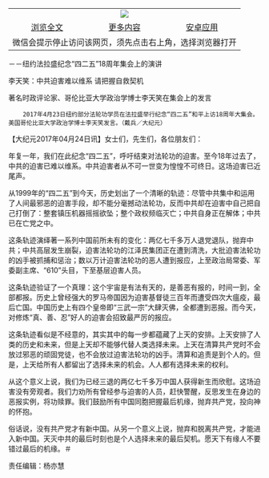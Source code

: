 

<table>
  <tr>
    <td align="center" colspan="3">
      <a href="https://github.com/ogate/ogate/blob/master/README.md"><img src="https://cloud.githubusercontent.com/assets/11880933/13434984/f430fae2-e012-11e5-814f-c2df1e82b247.jpg"/></a>
    </td>
  </tr>
  <tr>
    <td align="center">
      <a href="https://s3.ap-south-1.amazonaws.com/ogatem/oGate.htm?c818509&from=oNote">浏览全文</a>
    </td>
    <td align="center">
      <a href="https://s3.ap-south-1.amazonaws.com/ogatem/oGate.htm?from=oNote">更多内容</a>
    </td>
    <td align="center">
      <a href="https://raw.githubusercontent.com/ogate/up/master/ogate.apk">安卓应用</a>
    </td>
  </tr>
  <tr>
    <td align="center" colspan="3">
      微信会提示停止访问该网页，须先点击右上角，选择浏览器打开
    </td>
  </tr>
</table>    


－－纽约法拉盛纪念“四二五”18周年集会上的演讲

李天笑：中共迫害难以维系 请把握自救契机



著名时政评论家、哥伦比亚大学政治学博士李天笑在集会上的发言



        2017年4月23日纽约部分法轮功学员在法拉盛举行纪念“四二五”和平上访18周年大集会。美国哥伦比亚大学政治学博士李天笑发言。（戴兵／大纪元）

【大纪元2017年04月24日讯】女士们，先生们，各位朋友们：


年复一年，我们在此纪念“四二五”，呼吁结束对法轮功的迫害。至今18年过去了，中共的迫害已难以维系。中共迫害者从不可一世变为惶惶不可终日。这场迫害已近尾声。


从1999年的“四二五”到今天，历史划出了一个清晰的轨迹：尽管中共集中和运用了人间最邪恶的迫害手段，却不能分毫撼动法轮功，反而中共却在迫害中自己把自己打倒了：整套镇压机器摇摇欲坠；整个政权频临灭亡；中共自身正在解体；中共已在亡党之中。


这条轨迹演绎著一系列中国前所未有的变化：两亿七千多万人退党退队，抛弃中共；中共高层发生崩裂，迫害法轮功的江泽民集团正在遭到清洗，大批迫害法轮功的凶手被抓捕和惩治；数以万计迫害法轮功的恶人遭到报应，上至政治局常委、军委副主席、“610”头目，下至基层迫害人员。


这条轨迹验证了一个真理：这个宇宙是有法有天的，是善恶有报的，时间一到，全部都报。历史上曾经强大的罗马帝国因为迫害基督徒三百年而遭受四次大瘟疫，最后亡国。中国历史上有四个皇帝即“三武一宗”大肆灭佛，全都遭到恶报。而今天，对修炼“真、善、忍”好人的迫害会招致最严厉的报应。


这条轨迹看似是不经意的，其实其中的每一步都蕴藏了上天的安排。上天安排了人类的历史和未来，但是上天却不能够代替人类选择未来。上天在清算共产党时不会放过邪恶的顽固党徒，也不会放过迫害法轮功的凶手。清算和追责是到个人的。但是，上天给所有人都留出了选择未来的机会。人人都有选择未来的权利。


从这个意义上说，我们为已经三退的两亿七千多万中国人获得新生而欣慰。这场迫害没有旁观者。我们力劝所有曾经参与迫害的人员，赶快警醒，反思发生在身边的恶报实例，将功赎罪。我们鼓励所有中国同胞把握最后机缘，抛弃共产党，投向神的怀抱。


俗话说，没有共产党才有新中国。从另一个意义上说，抛弃和脱离共产党，才能进入新中国。天灭中共的最后时刻也是个人选择未来的最后契机。愿天下有缘人不要错过最后的机缘。＃


责任编辑：杨亦慧



